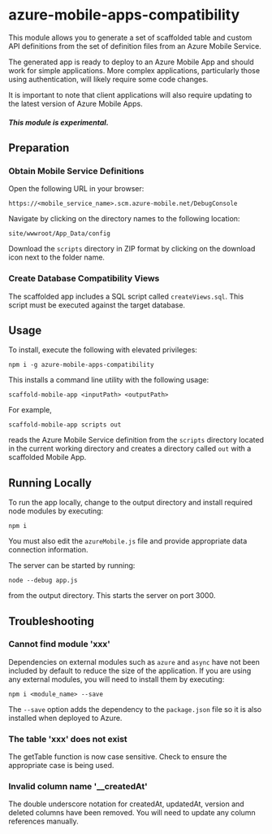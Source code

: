 # azure-mobile-apps-compatibility

This module allows you to generate a set of scaffolded table and custom API
definitions from the set of definition files from an Azure Mobile Service.

The generated app is ready to deploy to an Azure Mobile App and should work
for simple applications. More complex applications, particularly those using
authentication, will likely require some code changes.

It is important to note that client applications will also require updating to
the latest version of Azure Mobile Apps.

##### This module is experimental.

## Preparation

### Obtain Mobile Service Definitions

Open the following URL in your browser:

    https://<mobile_service_name>.scm.azure-mobile.net/DebugConsole

Navigate by clicking on the directory names to the following location:

    site/wwwroot/App_Data/config

Download the `scripts` directory in ZIP format by clicking on the download
icon next to the folder name.

### Create Database Compatibility Views

The scaffolded app includes a SQL script called `createViews.sql`. This script
must be executed against the target database.

## Usage

To install, execute the following with elevated privileges:

    npm i -g azure-mobile-apps-compatibility

This installs a command line utility with the following usage:

    scaffold-mobile-app <inputPath> <outputPath>

For example,

    scaffold-mobile-app scripts out

reads the Azure Mobile Service definition from the `scripts` directory located
in the current working directory and creates a directory called `out` with a
scaffolded Mobile App.

## Running Locally

To run the app locally, change to the output directory and install required
node modules by executing:

    npm i

You must also edit the `azureMobile.js` file and provide appropriate data
connection information.

The server can be started by running:

    node --debug app.js

from the output directory. This starts the server on port 3000.

## Troubleshooting

### Cannot find module 'xxx'

Dependencies on external modules such as `azure` and `async` have not been
included by default to reduce the size of the application. If you are using
any external modules, you will need to install them by executing:

    npm i <module_name> --save

The `--save` option adds the dependency to the `package.json` file so it is
also installed when deployed to Azure.

### The table 'xxx' does not exist

The getTable function is now case sensitive. Check to ensure the appropriate
case is being used.

### Invalid column name '__createdAt'

The double underscore notation for createdAt, updatedAt, version and deleted
columns have been removed. You will need to update any column references
manually.
